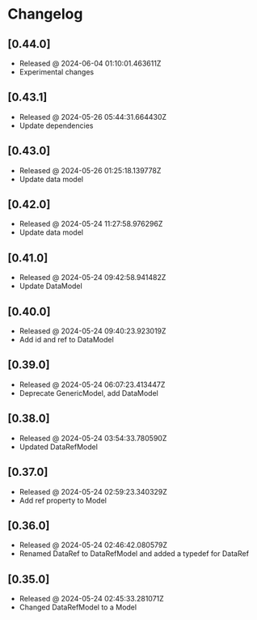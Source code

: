 # Changelog

## [0.44.0]

- Released @ 2024-06-04 01:10:01.463611Z
- Experimental changes

## [0.43.1]

- Released @ 2024-05-26 05:44:31.664430Z
- Update dependencies

## [0.43.0]

- Released @ 2024-05-26 01:25:18.139778Z
- Update data model

## [0.42.0]

- Released @ 2024-05-24 11:27:58.976296Z
- Update data model

## [0.41.0]

- Released @ 2024-05-24 09:42:58.941482Z
- Update DataModel

## [0.40.0]

- Released @ 2024-05-24 09:40:23.923019Z
- Add id and ref to DataModel

## [0.39.0]

- Released @ 2024-05-24 06:07:23.413447Z
- Deprecate GenericModel, add DataModel

## [0.38.0]

- Released @ 2024-05-24 03:54:33.780590Z
- Updated DataRefModel

## [0.37.0]

- Released @ 2024-05-24 02:59:23.340329Z
- Add ref property to Model

## [0.36.0]

- Released @ 2024-05-24 02:46:42.080579Z
- Renamed DataRef to DataRefModel and added a typedef for DataRef

## [0.35.0]

- Released @ 2024-05-24 02:45:33.281071Z
- Changed DataRefModel to a Model
